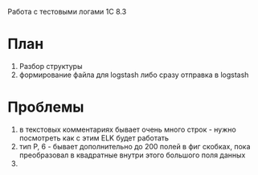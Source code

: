 Работа с тестовыми логами 1С 8.3
# План
1. Разбор структуры
2. формирование файла для logstash либо сразу отправка в logstash

# Проблемы
1. в текстовых комментариях бывает очень много строк - нужно посмотреть как с этим ELK будет работать
2. тип P, 6 - бывает дополнительно до 200 полей в фиг скобках, пока преобразовал в квадратные внутри этого большого поля данных
3. 
